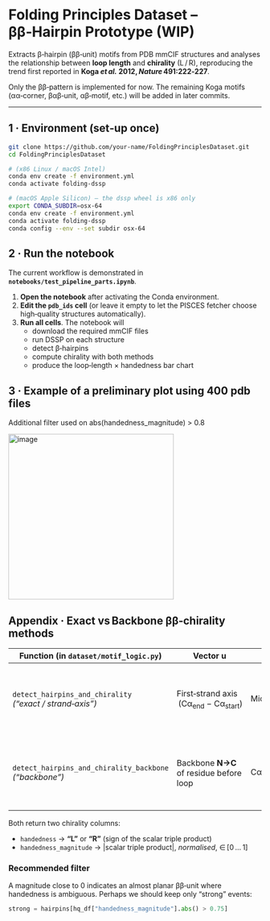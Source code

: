 # Folding Principles Dataset – ββ‑Hairpin Prototype (WIP)

Extracts β‑hairpin (ββ‑unit) motifs from PDB mmCIF structures and analyses the
relationship between **loop length** and **chirality** (L / R), reproducing the
trend first reported in **Koga _et al._ 2012, *Nature* 491:222‑227**.

Only the ββ‑pattern is implemented for now.  The remaining Koga motifs
(αα‑corner, βαβ‑unit, αβ‑motif, etc.) will be added in later commits.

---

## 1 · Environment (set‑up once)

```bash
git clone https://github.com/your‑name/FoldingPrinciplesDataset.git
cd FoldingPrinciplesDataset

# (x86 Linux / macOS Intel)
conda env create -f environment.yml
conda activate folding-dssp

# (macOS Apple Silicon) – the dssp wheel is x86 only
export CONDA_SUBDIR=osx-64
conda env create -f environment.yml
conda activate folding-dssp
conda config --env --set subdir osx-64
```


## 2 · Run the notebook

The current workflow is demonstrated in **`notebooks/test_pipeline_parts.ipynb`**.

1. **Open the notebook** after activating the Conda environment.  
2. **Edit the `pdb_ids` cell** (or leave it empty to let the PISCES fetcher
   choose high‑quality structures automatically).  
3. **Run all cells**. The notebook will  
   * download the required mmCIF files  
   * run DSSP on each structure  
   * detect β‑hairpins  
   * compute chirality with both methods  
   * produce the loop‑length × handedness bar chart


## 3 · Example of a preliminary plot using 400 pdb files

Additional filter used on abs(handedness_magnitude) > 0.8

<img width="329" alt="image" src="https://github.com/user-attachments/assets/55dd9c4c-0d84-4962-b08b-4820ea9e0803" />






## Appendix · Exact vs Backbone ββ‑chirality methods

| Function (in `dataset/motif_logic.py`) | Vector **u** | Vector **v** | Vector **n** | Best for | Caveats |
|----------------------------------------|--------------|--------------|--------------|----------|---------|
| `detect_hairpins_and_chirality` <br>*(“exact / strand‑axis”)* | First‑strand axis  (Cα<sub>end</sub> − Cα<sub>start</sub>) | Midpoint<sub>strand1</sub> → Midpoint<sub>strand2</sub> | Cα→Cβ of residue before the loop | Fast; matches most published β‑hairpin surveys | Becomes noisy when strands are strongly twisted |
| `detect_hairpins_and_chirality_backbone` <br>*(“backbone”)* | Backbone **N→C** of residue before loop | Cα<sub>pre</sub> → Cα<sub>post</sub> (across the loop) | Same Cα→Cβ side‑chain vector | Robust near the loop; insensitive to global sheet twist | Slightly slower (needs two residue look‑ups) |

Both return two chirality columns:

* `handedness` → **“L”** or **“R”** (sign of the scalar triple product)  
* `handedness_magnitude` → |scalar triple product|, *normalised*, ∈ [0 … 1]

### Recommended filter

A magnitude close to 0 indicates an almost planar ββ‑unit where handedness is
ambiguous.  Perhaps we should keep only “strong” events:

```python
strong = hairpins[hq_df["handedness_magnitude"].abs() > 0.75]
```


